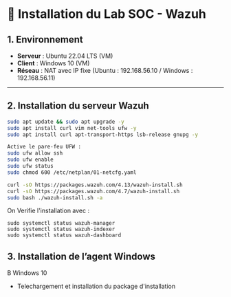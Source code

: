 # 🧩 Installation du Lab SOC - Wazuh

## 1. Environnement
- **Serveur** : Ubuntu 22.04 LTS (VM)
- **Client** : Windows 10 (VM)
- **Réseau** : NAT avec IP fixe (Ubuntu : 192.168.56.10 / Windows : 192.168.56.11)

---

## 2. Installation du serveur Wazuh

```bash
sudo apt update && sudo apt upgrade -y
sudo apt install curl vim net-tools ufw -y
sudo apt install curl apt-transport-https lsb-release gnupg -y

Active le pare-feu UFW :
sudo ufw allow ssh
sudo ufw enable
sudo ufw status
sudo chmod 600 /etc/netplan/01-netcfg.yaml

curl -sO https://packages.wazuh.com/4.13/wazuh-install.sh
curl -sO https://packages.wazuh.com/4.7/wazuh-install.sh
sudo bash ./wazuh-install.sh -a
```
On Verifie l'installation avec : 
```
sudo systemctl status wazuh-manager
sudo systemctl status wazuh-indexer
sudo systemctl status wazuh-dashboard
```
## 3. Installation de l’agent Windows
 B Windows 10
- Telechargement et installation du package d'installation 
  
